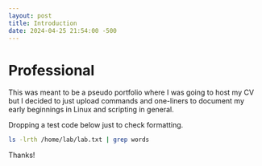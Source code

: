 ```yaml
---
layout: post
title: Introduction
date: 2024-04-25 21:54:00 -500
---
```


# Professional

This was meant to be a pseudo portfolio where I was going to host my CV but I decided to just upload commands and one-liners to document my early beginnings in Linux and scripting in general.

Dropping a test code below just to check formatting.

```bash
ls -lrth /home/lab/lab.txt | grep words
```


Thanks!
